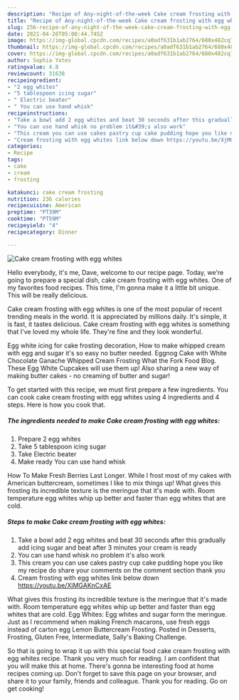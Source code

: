 ```yaml
---
description: "Recipe of Any-night-of-the-week Cake cream frosting with egg whites"
title: "Recipe of Any-night-of-the-week Cake cream frosting with egg whites"
slug: 256-recipe-of-any-night-of-the-week-cake-cream-frosting-with-egg-whites
date: 2021-04-26T05:00:44.745Z
image: https://img-global.cpcdn.com/recipes/a0adf631b1ab2764/680x482cq70/cake-cream-frosting-with-egg-whites-recipe-main-photo.jpg
thumbnail: https://img-global.cpcdn.com/recipes/a0adf631b1ab2764/680x482cq70/cake-cream-frosting-with-egg-whites-recipe-main-photo.jpg
cover: https://img-global.cpcdn.com/recipes/a0adf631b1ab2764/680x482cq70/cake-cream-frosting-with-egg-whites-recipe-main-photo.jpg
author: Sophia Yates
ratingvalue: 4.8
reviewcount: 31638
recipeingredient:
- "2 egg whites"
- "5 tablespoon icing sugar"
- " Electric beater"
- " You can use hand whisk"
recipeinstructions:
- "Take a bowl add 2 egg whites and beat 30 seconds after this gradually add icing sugar and beat after 3 minutes your cream is ready"
- "You can use hand whisk no problem it&#39;s also work"
- "This cream you can use cakes pastry cup cake pudding hope you like my recipe do share your comments on the comment section thank you"
- "Cream frosting with egg whites link below down https://youtu.be/XjMGAKnCxAE"
categories:
- Recipe
tags:
- cake
- cream
- frosting

katakunci: cake cream frosting 
nutrition: 236 calories
recipecuisine: American
preptime: "PT39M"
cooktime: "PT59M"
recipeyield: "4"
recipecategory: Dinner

---
```



![Cake cream frosting with egg whites](https://img-global.cpcdn.com/recipes/a0adf631b1ab2764/680x482cq70/cake-cream-frosting-with-egg-whites-recipe-main-photo.jpg)

Hello everybody, it's me, Dave, welcome to our recipe page. Today, we're going to prepare a special dish, cake cream frosting with egg whites. One of my favorites food recipes. This time, I'm gonna make it a little bit unique. This will be really delicious.

Cake cream frosting with egg whites is one of the most popular of recent trending meals in the world. It is appreciated by millions daily. It's simple, it is fast, it tastes delicious. Cake cream frosting with egg whites is something that I've loved my whole life. They're fine and they look wonderful.

Egg white icing for cake frosting decoration, How to make whipped cream with egg and sugar it&#39;s so easy no butter needed. Eggnog Cake with White Chocolate Ganache Whipped Cream Frosting What the Fork Food Blog. These Egg White Cupcakes will use them up! Also sharing a new way of making butter cakes - no creaming of butter and sugar!


To get started with this recipe, we must first prepare a few ingredients. You can cook cake cream frosting with egg whites using 4 ingredients and 4 steps. Here is how you cook that.

<!--inarticleads1-->

##### The ingredients needed to make Cake cream frosting with egg whites:

1. Prepare 2 egg whites
1. Take 5 tablespoon icing sugar
1. Take  Electric beater
1. Make ready  You can use hand whisk


How To Make Fresh Berries Last Longer. While I frost most of my cakes with American buttercream, sometimes I like to mix things up! What gives this frosting its incredible texture is the meringue that it&#39;s made with. Room temperature egg whites whip up better and faster than egg whites that are cold. 

<!--inarticleads2-->

##### Steps to make Cake cream frosting with egg whites:

1. Take a bowl add 2 egg whites and beat 30 seconds after this gradually add icing sugar and beat after 3 minutes your cream is ready
1. You can use hand whisk no problem it&#39;s also work
1. This cream you can use cakes pastry cup cake pudding hope you like my recipe do share your comments on the comment section thank you
1. Cream frosting with egg whites link below down https://youtu.be/XjMGAKnCxAE


What gives this frosting its incredible texture is the meringue that it&#39;s made with. Room temperature egg whites whip up better and faster than egg whites that are cold. Egg Whites: Egg whites and sugar form the meringue. Just as I recommend when making French macarons, use fresh eggs instead of carton egg Lemon Buttercream Frosting. Posted in Desserts, Frosting, Gluten Free, Intermediate, Sally&#39;s Baking Challenge. 

So that is going to wrap it up with this special food cake cream frosting with egg whites recipe. Thank you very much for reading. I am confident that you will make this at home. There's gonna be interesting food at home recipes coming up. Don't forget to save this page on your browser, and share it to your family, friends and colleague. Thank you for reading. Go on get cooking!
